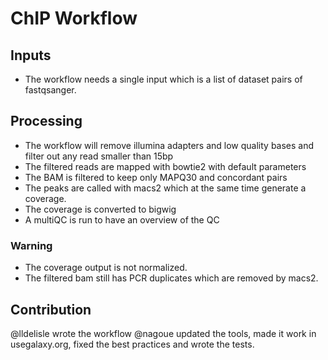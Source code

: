 # ChIP Workflow

## Inputs
- The workflow needs a single input which is a list of dataset pairs of fastqsanger.

## Processing
- The workflow will remove illumina adapters and low quality bases and filter out any read smaller than 15bp
- The filtered reads are mapped with bowtie2 with default parameters
- The BAM is filtered to keep only MAPQ30 and concordant pairs
- The peaks are called with macs2 which at the same time generate a coverage.
- The coverage is converted to bigwig
- A multiQC is run to have an overview of the QC

### Warning
- The coverage output is not normalized.
- The filtered bam still has PCR duplicates which are removed by macs2.

## Contribution
@lldelisle wrote the workflow
@nagoue updated the tools, made it work in usegalaxy.org, fixed the best practices and wrote the tests.
